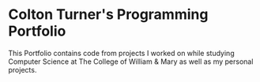 # Colton Turner's Programming Portfolio
This Portfolio contains code from projects I worked on while studying Computer Science at The College of William & Mary as well as my personal projects.

